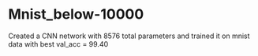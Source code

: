 # Mnist_below-10000

Created a CNN network with 8576 total parameters and trained it on mnist data with best val_acc = 99.40
